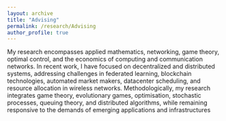 ```yaml
---
layout: archive
title: "Advising"
permalink: /research/Advising
author_profile: true
---
```

My research encompasses applied mathematics, networking, game theory, optimal control, and the economics of computing and communication networks. In recent work, I have focused on decentralized and distributed systems, addressing challenges in federated learning, blockchain technologies, automated market makers, datacenter scheduling, and resource allocation in wireless networks. Methodologically, my research integrates game theory, evolutionary games, optimisation, stochastic processes, queuing theory, and distributed algorithms, while remaining responsive to the demands of emerging applications and infrastructures
